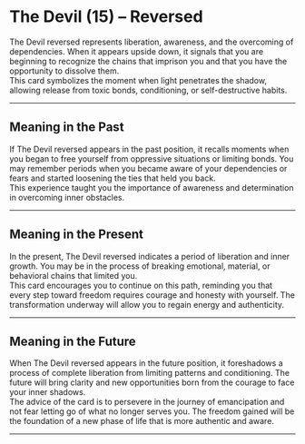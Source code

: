 # The Devil (15) – Reversed

The Devil reversed represents liberation, awareness, and the overcoming of dependencies. When it appears upside down, it signals that you are beginning to recognize the chains that imprison you and that you have the opportunity to dissolve them.  
This card symbolizes the moment when light penetrates the shadow, allowing release from toxic bonds, conditioning, or self-destructive habits.

---

## Meaning in the Past  
If The Devil reversed appears in the past position, it recalls moments when you began to free yourself from oppressive situations or limiting bonds. You may remember periods when you became aware of your dependencies or fears and started loosening the ties that held you back.  
This experience taught you the importance of awareness and determination in overcoming inner obstacles.

---

## Meaning in the Present  
In the present, The Devil reversed indicates a period of liberation and inner growth. You may be in the process of breaking emotional, material, or behavioral chains that limited you.  
This card encourages you to continue on this path, reminding you that every step toward freedom requires courage and honesty with yourself. The transformation underway will allow you to regain energy and authenticity.

---

## Meaning in the Future  
When The Devil reversed appears in the future position, it foreshadows a process of complete liberation from limiting patterns and conditioning. The future will bring clarity and new opportunities born from the courage to face your inner shadows.  
The advice of the card is to persevere in the journey of emancipation and not fear letting go of what no longer serves you. The freedom gained will be the foundation of a new phase of life that is more authentic and aware.

---
